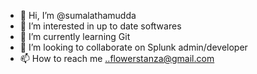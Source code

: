- 👋 Hi, I’m @sumalathamudda
- 👀 I’m interested in up to date softwares
- 🌱 I’m currently learning Git
- 💞️ I’m looking to collaborate on Splunk admin/developer 
- 📫 How to reach me ..flowerstanza@gmail.com

<!---
sumalathamudda/sumalathamudda is a ✨ special ✨ repository because its `README.md` (this file) appears on your GitHub profile.
You can click the Preview link to take a look at your changes.
--->
